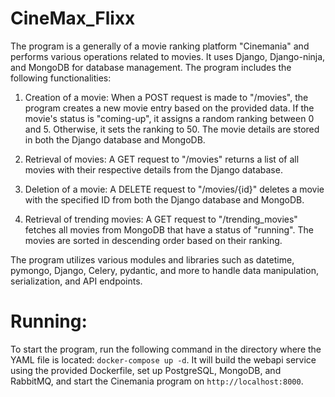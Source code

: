 # CineMax_Flixx
The program is a generally of a movie ranking platform "Cinemania" and performs various operations related to movies. It uses Django, Django-ninja, and MongoDB for database management. The program includes the following functionalities:

1. Creation of a movie: When a POST request is made to "/movies", the program creates a new movie entry based on the provided data. If the movie's status is "coming-up", it assigns a random ranking between 0 and 5. Otherwise, it sets the ranking to 50. The movie details are stored in both the Django database and MongoDB.

2. Retrieval of movies: A GET request to "/movies" returns a list of all movies with their respective details from the Django database.

3. Deletion of a movie: A DELETE request to "/movies/{id}" deletes a movie with the specified ID from both the Django database and MongoDB.

4. Retrieval of trending movies: A GET request to "/trending_movies" fetches all movies from MongoDB that have a status of "running". The movies are sorted in descending order based on their ranking.

The program utilizes various modules and libraries such as datetime, pymongo, Django, Celery, pydantic, and more to handle data manipulation, serialization, and API endpoints.

# Running:
To start the program, run the following command in the directory where the YAML file is located: `docker-compose up -d`. It will build the webapi service using the provided Dockerfile, set up PostgreSQL, MongoDB, and RabbitMQ, and start the Cinemania program on `http://localhost:8000`.

